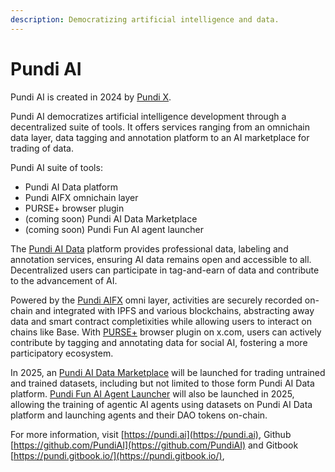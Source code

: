```yaml
---
description: Democratizing artificial intelligence and data.
---
```


# Pundi AI

Pundi AI is created in 2024 by [Pundi X](https://www.pundix.com).

Pundi AI democratizes artificial intelligence development through a decentralized suite of tools. It offers services ranging from an omnichain data layer, data tagging and annotation platform to an AI marketplace for trading of data.

Pundi AI suite of tools:

* Pundi AI Data platform
* Pundi AIFX omnichain layer
* PURSE+ browser plugin
* (coming soon) Pundi AI Data Marketplace
* (coming soon) Pundi Fun AI agent launcher

The [Pundi AI Data](pundiai/pundi-aidata/) platform provides professional data, labeling and annotation services, ensuring AI data remains open and accessible to all. Decentralized users can participate in tag-and-earn of data and contribute to the advancement of AI.

Powered by the [Pundi AIFX](pundiai/pundi-aifx/) omni layer, activities are securely recorded on-chain and integrated with IPFS and various blockchains, abstracting away data and smart contract completixities while allowing users to interact on chains like Base. With [PURSE+](pundiai/purse-docs/) browser plugin on x.com, users can actively contribute by tagging and annotating data for social AI, fostering a more participatory ecosystem.

In 2025, an [Pundi AI Data Marketplace](pundiai/pundi-ai-data-marketplace-soon.md) will be launched for trading untrained and trained datasets, including but not limited to those form Pundi AI Data platform. [Pundi Fun AI Agent Launcher](pundiai/pundi-fun-ai-agent-launcher-proposal/) will also be launched in 2025, allowing the training of agentic AI agents using datasets on Pundi AI Data platform and launching agents and their DAO tokens on-chain.

For more information, visit [https://pundi.ai](https://pundi.ai), Github [https://github.com/PundiAI](https://github.com/PundiAI) and Gitbook [https://pundi.gitbook.io/](https://pundi.gitbook.io/),
